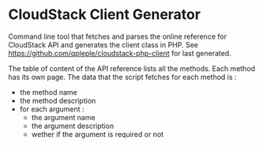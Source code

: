 CloudStack Client Generator
===========================

Command line tool that fetches and parses the online reference for CloudStack API and generates the client class in PHP. See https://github.com/qpleple/cloudstack-php-client for last generated.

The table of content of the API reference lists all the methods. Each method has its own page. The data that the script fetches for each method is :
* the method name
* the method description
* for each argument :
  * the argument name
  * the argument description
  * wether if the argument is required or not